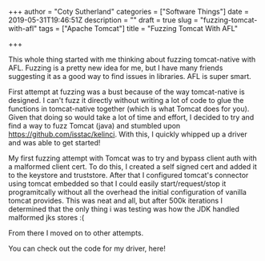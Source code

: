 +++
author = "Coty Sutherland"
categories = ["Software Things"]
date = 2019-05-31T19:46:51Z
description = ""
draft = true
slug = "fuzzing-tomcat-with-afl"
tags = ["Apache Tomcat"]
title = "Fuzzing Tomcat With AFL"

+++


This whole thing started with me thinking about fuzzing tomcat-native with AFL. Fuzzing is a pretty new idea for me, but I have many friends suggesting it as a good way to find issues in libraries. AFL is super smart.

First attempt at fuzzing was a bust because of the way tomcat-native is designed. I can't fuzz it directly without writing a lot of code to glue the functions in tomcat-native together (which is what Tomcat does for you). Given that doing so would take a lot of time and effort, I decided to try and find a way to fuzz Tomcat (java) and stumbled upon https://github.com/isstac/kelinci. With this, I quickly whipped up a driver and was able to get started!

My first fuzzing attempt with Tomcat was to try and bypass client auth with a malformed client cert. To do this, I created a self signed cert and added it to the keystore and truststore. After that I configured tomcat's connector using tomcat embedded so that I could easily start/request/stop it programitcally without all the overhead the initial configuration of vanilla tomcat provides. This was neat and all, but after 500k iterations I determined that the only thing i was testing was how the JDK handled malformed jks stores :(

From there I moved on to other attempts.

You can check out the code for my driver, here!


